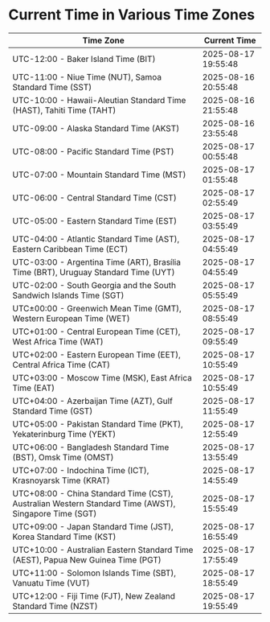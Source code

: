 # Current Time in Various Time Zones

| Time Zone | Current Time |
|-----------|--------------|
| UTC-12:00 - Baker Island Time (BIT) | 2025-08-17 19:55:48 |
| UTC-11:00 - Niue Time (NUT), Samoa Standard Time (SST) | 2025-08-16 20:55:48 |
| UTC-10:00 - Hawaii-Aleutian Standard Time (HAST), Tahiti Time (TAHT) | 2025-08-16 21:55:48 |
| UTC-09:00 - Alaska Standard Time (AKST) | 2025-08-16 23:55:48 |
| UTC-08:00 - Pacific Standard Time (PST) | 2025-08-17 00:55:48 |
| UTC-07:00 - Mountain Standard Time (MST) | 2025-08-17 01:55:48 |
| UTC-06:00 - Central Standard Time (CST) | 2025-08-17 02:55:49 |
| UTC-05:00 - Eastern Standard Time (EST) | 2025-08-17 03:55:49 |
| UTC-04:00 - Atlantic Standard Time (AST), Eastern Caribbean Time (ECT) | 2025-08-17 04:55:49 |
| UTC-03:00 - Argentina Time (ART), Brasília Time (BRT), Uruguay Standard Time (UYT) | 2025-08-17 04:55:49 |
| UTC-02:00 - South Georgia and the South Sandwich Islands Time (SGT) | 2025-08-17 05:55:49 |
| UTC±00:00 - Greenwich Mean Time (GMT), Western European Time (WET) | 2025-08-17 08:55:49 |
| UTC+01:00 - Central European Time (CET), West Africa Time (WAT) | 2025-08-17 09:55:49 |
| UTC+02:00 - Eastern European Time (EET), Central Africa Time (CAT) | 2025-08-17 10:55:49 |
| UTC+03:00 - Moscow Time (MSK), East Africa Time (EAT) | 2025-08-17 10:55:49 |
| UTC+04:00 - Azerbaijan Time (AZT), Gulf Standard Time (GST) | 2025-08-17 11:55:49 |
| UTC+05:00 - Pakistan Standard Time (PKT), Yekaterinburg Time (YEKT) | 2025-08-17 12:55:49 |
| UTC+06:00 - Bangladesh Standard Time (BST), Omsk Time (OMST) | 2025-08-17 13:55:49 |
| UTC+07:00 - Indochina Time (ICT), Krasnoyarsk Time (KRAT) | 2025-08-17 14:55:49 |
| UTC+08:00 - China Standard Time (CST), Australian Western Standard Time (AWST), Singapore Time (SGT) | 2025-08-17 15:55:49 |
| UTC+09:00 - Japan Standard Time (JST), Korea Standard Time (KST) | 2025-08-17 16:55:49 |
| UTC+10:00 - Australian Eastern Standard Time (AEST), Papua New Guinea Time (PGT) | 2025-08-17 17:55:49 |
| UTC+11:00 - Solomon Islands Time (SBT), Vanuatu Time (VUT) | 2025-08-17 18:55:49 |
| UTC+12:00 - Fiji Time (FJT), New Zealand Standard Time (NZST) | 2025-08-17 19:55:49 |
